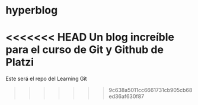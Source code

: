 # hyperblog
<<<<<<< HEAD
Un blog increíble para el curso de Git y Github de Platzi
=======
Este será el repo del Learning Git
>>>>>>> 9c638a5011cc6661731cb905cb68ed36af630f87
